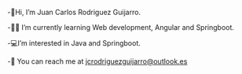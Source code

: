 -👋Hi, I’m Juan Carlos Rodriguez Guijarro.
  
-🧑‍💻 I’m currently learning Web development, Angular and Springboot.

-💻I’m interested in Java and Springboot.

-🤔 You can reach me at jcrodriguezguijarro@outlook.es
